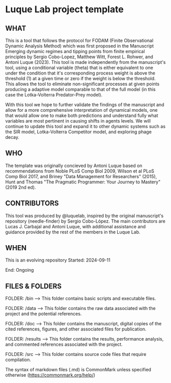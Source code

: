 # Luque Lab project template

## WHAT
This is a tool that follows the protocol for FODAM (Finite Observational Dynamic Analysis Method) which was first proposed in the Manuscript Emerging dynamic regimes and tipping points from finite empirical principles by Sergio Cobo-Lopez, Matthew Witt, Forest L. Rohwer, and Antoni Luque (2023). This tool is made independently from the manuscript's tool, using a conditional variable (theta) that is either equivalent to one under the condition that it's corresponding process weight is above the threshold (1) at a given time or zero if the weight is below the threshold. This allows the tool to eliminate non-significant processes at given points producing a adaptive model comparable to that of the full model (in this case the Lotka-Volterra Predator-Prey model).

With this tool we hope to further validate the findings of the manuscript and allow for a more comprehensive interpretation of dynamical models, one that would allow one to make both predictions and understand fully what variables are most pertinent in causing shifts in agents levels. We will continue to update this tool and expand it to other dynamic systems such as the SIR model, Lotka-Volterra Competitor model, and exploring phage decay.

## WHO
The template was originally concieved by Antoni Luque based on recommendations from Noble PLoS Comp Biol 2009, Wilson et al PLoS Comp Biol 2017, and Briney "Data Management for Researchers" (2015), Hunt and Thomas "The Pragmatic Programmer: Your Journey to Mastery" (2019 2nd ed).

## CONTRIBUTORS
This tool was produced by @luquelab, inspired by the original manuscript's repository (needle-finder) by Sergio Cobo-López. The main contributors are Lucas J. Carbajal and Antoni Luque, with additional assistance and guidance provided by the rest of the members in the Luque Lab.

## WHEN
This is an evolving repository Started: 2024-09-11

End: Ongoing

## FILES & FOLDERS
FOLDER: /bin
--> This folder contains basic scripts and executable files.

FOLDER: /data
--> This folder contains the raw data associated with the project and the potential references.

FOLDER: /doc
--> This folder contains the manuscript, digital copies of the cited references, figures, and other associated files for publication.

FOLDER: /results
--> This folder contains the results, performance analysis, and commented references associated with the project.

FOLDER: /src
--> This folder contains source code files that require compilation.

The syntax of markdown files (.md) is CommonMark unless specified otherwise (https://commonmark.org/help/)
